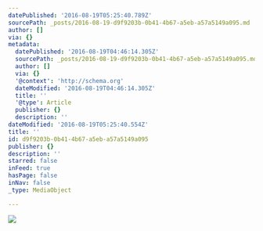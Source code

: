 ```yaml
---
datePublished: '2016-08-19T05:25:40.789Z'
sourcePath: _posts/2016-08-19-d9f9203b-0b41-4b67-a5eb-a57a5149a095.md
author: []
via: {}
metadata:
  datePublished: '2016-08-19T04:46:14.305Z'
  sourcePath: _posts/2016-08-19-d9f9203b-0b41-4b67-a5eb-a57a5149a095.md
  author: []
  via: {}
  '@context': 'http://schema.org'
  dateModified: '2016-08-19T04:46:14.305Z'
  title: ''
  '@type': Article
  publisher: {}
  description: ''
dateModified: '2016-08-19T05:25:40.554Z'
title: ''
id: d9f9203b-0b41-4b67-a5eb-a57a5149a095
publisher: {}
description: ''
starred: false
inFeed: true
hasPage: false
inNav: false
_type: MediaObject

---
```

![](https://the-grid-user-content.s3-us-west-2.amazonaws.com/2744343d-0d4e-4437-a094-c643f58cd397.jpg)
